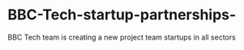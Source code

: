 # BBC-Tech-startup-partnerships-
BBC Tech team is creating a new project team startups in all sectors 
